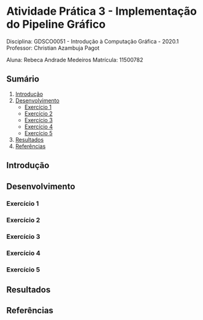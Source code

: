 # Atividade Prática 3 - Implementação do Pipeline Gráfico

Disciplina: GDSCO0051 - Introdução à Computação Gráfica - 2020.1
Professor: Christian Azambuja Pagot

Aluna: Rebeca Andrade Medeiros
Matrícula: 11500782

## Sumário

1. [Introdução](https://github.com/rebecamedeiros/icg/blob/main/Atividade_3/Atividade_3.md#introdu%C3%A7%C3%A3o)
2. [Desenvolvimento](https://github.com/rebecamedeiros/icg/blob/main/Atividade_3/Atividade_3.md#desenvolvimento)
   * [Exercício 1](https://github.com/rebecamedeiros/icg/blob/main/Atividade_3/Atividade_3.md#exerc%C3%ADcio-1)
   * [Exercício 2](https://github.com/rebecamedeiros/icg/blob/main/Atividade_3/Atividade_3.md#exerc%C3%ADcio-2)
   * [Exercício 3](https://github.com/rebecamedeiros/icg/blob/main/Atividade_3/Atividade_3.md#exerc%C3%ADcio-3) 
   * [Exercício 4](https://github.com/rebecamedeiros/icg/blob/main/Atividade_3/Atividade_3.md#exerc%C3%ADcio-4)
   * [Exercício 5](https://github.com/rebecamedeiros/icg/blob/main/Atividade_3/Atividade_3.md#exerc%C3%ADcio-5)
3. [Resultados](https://github.com/rebecamedeiros/icg/blob/main/Atividade_3/Atividade_3.md#resultados)
4. [Referências](https://github.com/rebecamedeiros/icg/blob/main/Atividade_3/Atividade_3.md#refer%C3%AAncias)

## Introdução

## Desenvolvimento

### Exercício 1

### Exercício 2 

### Exercício 3 

### Exercício 4

### Exercício 5


## Resultados

## Referências
